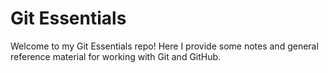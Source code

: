 # Git Essentials
Welcome to my Git Essentials repo! Here I provide some notes and general reference material for working with Git and GitHub.
